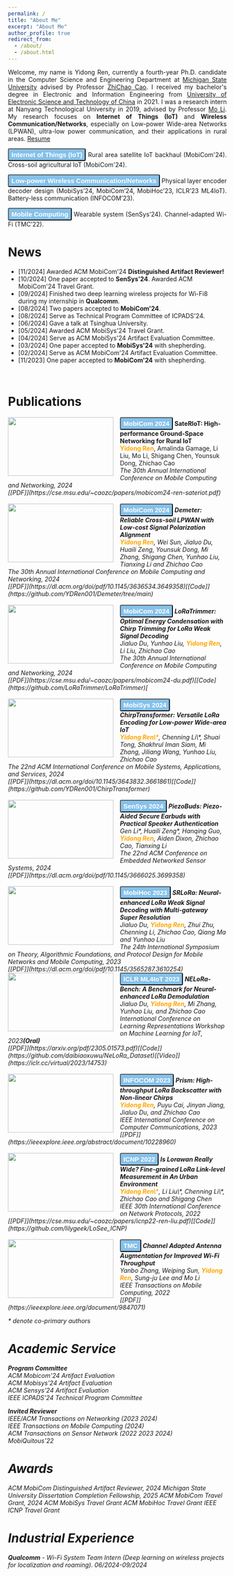 ```yaml
---
permalink: /
title: "About Me"
excerpt: "About Me"
author_profile: true
redirect_from: 
  - /about/
  - /about.html
---
```


<div style="text-align: justify;">
<p>Welcome, my name is Yidong Ren, currently a fourth-year Ph.D. candidate in the Computer Science and Engineering Department at <a href="http://www.cse.msu.edu/">Michigan State University</a> advised by Professor <a href="https://cse.msu.edu/~caozc/">ZhiChao Cao</a>. I received my bachelor's degree in Electronic and Information Engineering from <a href="https://en.uestc.edu.cn/">University of Electronic Science and Technology of China</a> in 2021. I was a research intern at Nanyang Technological University in 2019, advised by Professor <a href="https://home.cse.ust.hk/~lim/">Mo Li</a>. My research focuses on <b>Internet of Things (IoT)</b> and <b>Wireless Communication/Networks</b>, especially on Low-power Wide-area Networks (LPWAN), ultra-low power communication, and their applications in rural areas.  <a href="https://ydren001.github.io/files/C.V._Yidong.pdf"><i class="fas fa-file-pdf"></i> Resume</a><br>
  
  <p style="margin-bottom: 6px;">
  <button type="button" class="btn btn-primary" style="font-size: 15px; background-color: #85c1e9; color: white; padding: 4px 6px; border-radius: 3px;"><b>Internet of Things (IoT)</b></button>
  Rural area satellite IoT backhaul (MobiCom'24). Cross-soil agricultural IoT (MobiCom'24).<br>
  </p>
  <p style="margin-bottom: 6px;">
  <button type="button" class="btn btn-primary" style="font-size: 15px; background-color: #85c1e9; color: white; padding: 4px 6px; border-radius: 3px;"><b>Low-power Wireless Communication/Networks</b></button>
  Physical layer encoder decoder design (MobiSys’24, MobiCom’24, MobiHoc’23, ICLR’23 ML4IoT). Battery-less communication (INFOCOM’23).<br>
  </p>
  <p style="margin-bottom: 6px;">
  <button type="button" class="btn btn-primary" style="font-size: 15px; background-color: #85c1e9; color: white; padding: 4px 6px; border-radius: 3px;"><b>Mobile Computing</b></button>
  Wearable system (SenSys’24). Channel-adapted Wi-Fi (TMC’22).<br>
  </p>
</p>
</div>

News
======
* [11/2024] Awarded ACM MobiCom'24 **Distinguished Artifact Reviewer!** <br>
* [10/2024] One paper accepted to **SenSys'24**. Awarded ACM MobiCom'24 Travel Grant.<br>
* [09/2024] Finished two deep learning wireless projects for Wi-Fi8 during my internship in **Qualcomm**.<br>
* [08/2024] Two papers accepted to **MobiCom'24**.<br>
* [08/2024] Serve as Technical Program Committee of ICPADS'24.
* [06/2024] Gave a talk at Tsinghua University.<br>
* [05/2024] Awarded ACM MobiSys'24 Travel Grant.<br>
* [04/2024] Serve as ACM MobiSys'24 Artifact Evaluation Committee.<br>
* [03/2024] One paper accepted to **MobiSys'24** with shepherding.<br>
* [02/2024] Serve as ACM MobiCom'24 Artifact Evaluation Committee.<br>
* [11/2023] One paper accepted to **MobiCom'24** with shepherding.<br>
<br>

Publications
======

<img src="http://ydren001.github.io/images/title-fig/SateRIoT.png" align="left" width="243" height="135" style="margin-right: 15px;"/> 
<button type="button" class="btn btn-primary" style="font-size: 15px; background-color: #85c1e9; color: white; padding: 4px 6px; border-radius: 3px;"><b>MobiCom 2024</b></button>
<b>SateRIoT: High-performance Ground-Space Networking for Rural IoT</b><br>
<span style="color:orange"><b>Yidong Ren</b></span>, Amalinda Gamage, Li Liu, Mo Li, Shigang Chen, Younsuk Dong, Zhichao Cao<br>
<I>The 30th Annual International Conference on Mobile Computing and Networking, 2024 </i> <br>
<i>[[PDF]](https://cse.msu.edu/~caozc/papers/mobicom24-ren-sateriot.pdf) <br clear="left"/>
<font size="1"> </font>

<br>

<img src="http://ydren001.github.io/images/title-fig/demeter.png" align="left" width="243" height="135" style="margin-right: 15px;"/>
<button type="button" class="btn btn-primary" style="font-size: 15px; background-color: #85c1e9; color: white; padding: 4px 6px; border-radius: 3px;"><b>MobiCom 2024</b></button>
<b>Demeter: Reliable Cross-soil LPWAN with Low-cost Signal Polarization Alignment</b><br>
<span style="color:orange"><b>Yidong Ren</b></span>,  Wei Sun, Jialuo Du, Huaili Zeng, Younsuk Dong, Mi Zhang, Shigang Chen, Yunhao Liu, Tianxing Li and Zhichao Cao<br>
<I>The 30th Annual International Conference on Mobile Computing and Networking, 2024  </i> <br>
<i>[[PDF]](https://dl.acm.org/doi/pdf/10.1145/3636534.3649358)[[Code]](https://github.com/YDRen001/Demeter/tree/main)<br clear="left"/>
<font size="1"> </font> 

<br>
  
<img src="http://ydren001.github.io/images/title-fig/LoRaTrimmer.png" align="left" width="243" height="135" style="margin-right: 15px;"/>
<button type="button" class="btn btn-primary" style="font-size: 15px; background-color: #85c1e9; color: white; padding: 4px 6px; border-radius: 3px;"><b>MobiCom 2024</b></button>
<b>LoRaTrimmer: Optimal Energy Condensation with Chirp Trimming for LoRa Weak Signal Decoding</b>
<br>Jialuo Du, Yunhao Liu, <span style="color:orange"><b>Yidong Ren</b></span>, Li Liu, Zhichao Cao<br>
<I>The 30th Annual International Conference on Mobile Computing and Networking, 2024</i> <br>
<i>[[PDF]](https://cse.msu.edu/~caozc/papers/mobicom24-du.pdf)[[Code](https://github.com/LoRaTrimmer/LoRaTrimmer)[ <br clear="left"/>
<font size="1"> </font>

<br>

<img src="http://ydren001.github.io/images/title-fig/chirptransformer.png" align="left" width="243" height="135" style="margin-right: 15px;"/>
<button type="button" class="btn btn-primary" style="font-size: 15px; background-color: #85c1e9; color: white; padding: 4px 6px; border-radius: 3px;"><b>MobiSys 2024</b></button>
<b>ChirpTransformer: Versatile LoRa Encoding for Low-power Wide-area IoT</b><br>
<span style="color:orange"><b>Yidong Ren\*</b></span>, Chenning Li\*, Shuai Tong, Shakhrul Iman Siam, Mi Zhang, Jiliang Wang, Yunhao Liu, Zhichao Cao<br>
<I>The 22nd ACM International Conference on Mobile Systems, Applications, and Services, 2024 </i> <br>
<i>[[PDF]](https://dl.acm.org/doi/10.1145/3643832.3661861)[[Code]](https://github.com/YDRen001/ChirpTransformer)<br clear="left"/>
<font size="1"> </font> 

<br>

<img src="http://ydren001.github.io/images/title-fig/Piezobud.png" align="left" width="243" height="135" style="margin-right: 15px;"/> 
<button type="button" class="btn btn-primary" style="font-size: 15px; background-color: #85c1e9; color: white; padding: 4px 6px; border-radius: 3px;"><b>SenSys 2024</b></button>
<b>PiezoBuds: Piezo-Aided Secure Earbuds with Practical Speaker Authentication</b>
<br>Gen Li*, Huaili Zeng*, Hanqing Guo, <span style="color:orange"><b>Yidong Ren</b></span>, Aiden Dixon, Zhichao Cao, Tianxing Li<br>
<I>The 22nd ACM Conference on Embedded Networked Sensor Systems, 2024 </i> <br>
<i>[[PDF]](https://dl.acm.org/doi/pdf/10.1145/3666025.3699358) <br clear="left"/>

<br>

<img src="http://ydren001.github.io/images/title-fig/SRLoRa.png" align="left" width="243" height="135" style="margin-right: 15px;"/> 
<button type="button" class="btn btn-primary" style="font-size: 15px; background-color: #85c1e9; color: white; padding: 4px 6px; border-radius: 3px;"><b>MobiHoc 2023</b></button>
<b>SRLoRa: Neural-enhanced LoRa Weak Signal Decoding with Multi-gateway Super Resolution</b>
<br>Jialuo Du, <span style="color:orange"><b>Yidong Ren</b></span>, Zhui Zhu, Chenning Li, Zhichao Cao, Qiang Ma and Yunhao Liu<br><I>The 24th International Symposium on Theory, Algorithmic Foundations, and Protocol Design for Mobile Networks and Mobile Computing, 2023</i> <br>
<i>[[PDF]](https://dl.acm.org/doi/pdf/10.1145/3565287.3610254) <br clear="left"/>
<font size="1"> </font>


<img src="http://ydren001.github.io/images/title-fig/nelora.png" align="left" width="243" height="135" style="margin-right: 15px;"/> 
<button type="button" class="btn btn-primary" style="font-size: 15px; background-color: #85c1e9; color: white; padding: 4px 6px; border-radius: 3px;"><b>ICLR ML4IoT 2023</b></button>
<b>NELoRa-Bench: A Benchmark for Neural-enhanced LoRa Demodulation</b><br>
Jialuo Du, <span style="color:orange"><b>Yidong Ren</b></span>, Mi Zhang, Yunhao Liu, and Zhichao Cao<br><I>International Conference on Learning Representations Workshop on Machine Learning for IoT, 2023<b>(Oral)</b> </i> <br>
<i>[[PDF]](https://arxiv.org/pdf/2305.01573.pdf)[[Code]](https://github.com/daibiaoxuwu/NeLoRa_Dataset)[[Video]](https://iclr.cc/virtual/2023/14753)<br clear="left"/>
<font size="1"> </font> 


<br>

<img src="http://ydren001.github.io/images/title-fig/prism.png" align="left" width="243" height="135" style="margin-right: 15px;"/> 
<button type="button" class="btn btn-primary" style="font-size: 15px; background-color: #85c1e9; color: white; padding: 4px 6px; border-radius: 3px;"><b>INFOCOM 2023</b></button>
<b>Prism: High-throughput LoRa Backscatter with Non-linear Chirps</b><br>
<span style="color:orange"><b>Yidong Ren</b></span>, Puyu Cai, Jinyan Jiang, Jialuo Du, and Zhichao Cao<br><I>IEEE International Conference on Computer Communications, 2023</i><br>
<i>[[PDF]](https://ieeexplore.ieee.org/abstract/document/10228960) <br clear="left"/>
<font size="1"> </font>

<br>

<img src="http://ydren001.github.io/images/title-fig/losee.png" align="left" width="243" height="135" style="margin-right: 15px;"/> 
<button type="button" class="btn btn-primary" style="font-size: 15px; background-color: #85c1e9; color: white; padding: 4px 6px; border-radius: 3px;"><b>ICNP 2022</b></button>
<b>Is Lorawan Really Wide? Fine-grained LoRa Link-level Measurement in An Urban Environment</b><br>
<span style="color:orange"><b>Yidong Ren\*</b></span>, Li Liu\*, Chenning Li\*, Zhichao Cao and Shigang Chen<br><I>IEEE 30th International Conference on Network Protocols, 2022</i><br>
<i>[[PDF]](https://cse.msu.edu/~caozc/papers/icnp22-ren-liu.pdf)[[Code]](https://github.com/lilygeek/LoSee_ICNP) <br clear="left"/>
<font size="1"> </font>

<br>

<img src="http://ydren001.github.io/images/title-fig/winas.png" align="left" width="243" height="135" style="margin-right: 15px;"/> 
<button type="button" class="btn btn-primary" style="font-size: 15px; background-color: #85c1e9; color: white; padding: 4px 6px; border-radius: 3px;"><b>TMC</b></button>
<b>Channel Adapted Antenna Augmentation for Improved Wi-Fi Throughput</b><br>
Yanbo Zhang, Weiping Sun, <span style="color:orange"><b>Yidong Ren</b></span>, Sung-ju Lee and Mo Li<br><I>IEEE Transactions on Mobile Computing, 2022</i><br>
<i>[[PDF]](https://ieeexplore.ieee.org/document/9847071) <br clear="left"/>
<font size="1"> </font>

\* denote co-primary authors<br>

Academic Service
======
<b>Program Committee</b> <br>
ACM Mobicom'24 Artifact Evaluation<br>
ACM Mobisys'24 Artifact Evaluation<br>
ACM Sensys'24 Artifact Evaluation<br>
IEEE ICPADS'24 Technical Program Committee

<b>Invited Reviewer</b> <br>
IEEE/ACM Transactions on Networking (2023 2024)<br>
IEEE Transactions on Mobile Computing (2024)<br>
ACM Transactions on Sensor Network (2022 2023 2024)<br>
MobiQuitous'22 

Awards
======
ACM MobiCom Distinguished Artifact Reviewer, 2024
Michigan State University Dissertation Completion Fellowship, 2025 
ACM MobiCom Travel Grant, 2024
ACM MobiSys Travel Grant
ACM MobiHoc Travel Grant
IEEE ICNP Travel Grant


Industrial Experience
======
<b>Qualcomm</b> - Wi-Fi System Team Intern (Deep learning on wireless projects for localization and roaming). 06/2024-09/2024 

<body>
<script type='text/javascript' id='clustrmaps' src='//cdn.clustrmaps.com/map_v2.js?cl=ffffff&w=150&t=n&d=ZCkq05bZ5W9TJLguU2G7tRLb2UefixELw1Ao5pPHLAw&co=2daaad&cmo=3acc3a&cmn=ff5353&ct=ffffff'></script></body>

<!--

**Reliable Cross-soil LPWAN with Low-cost Signal Polarization Alignment**

**Yidong Ren**, Wei Sun, Jialuo Du, Huaili Zeng, Yonsuk Dong, Mi Zhang, Shigang Chen, Yunhao Liu, Tianxing Li and Zhichao Cao

Proceedings of the 24th Annual International Conference on Mobile Computing and Networking (**Mobicom 2024**)

About Me
======

A data-driven personal website
======
Like many other Jekyll-based GitHub Pages templates, academicpages makes you separate the website's content from its form. The content & metadata of your website are in structured markdown files, while various other files constitute the theme, specifying how to transform that content & metadata into HTML pages. You keep these various markdown (.md), YAML (.yml), HTML, and CSS files in a public GitHub repository. Each time you commit and push an update to the repository, the [GitHub pages](https://pages.github.com/) service creates static HTML pages based on these files, which are hosted on GitHub's servers free of charge.

Many of the features of dynamic content management systems (like Wordpress) can be achieved in this fashion, using a fraction of the computational resources and with far less vulnerability to hacking and DDoSing. You can also modify the theme to your heart's content without touching the content of your site. If you get to a point where you've broken something in Jekyll/HTML/CSS beyond repair, your markdown files describing your talks, publications, etc. are safe. You can rollback the changes or even delete the repository and start over -- just be sure to save the markdown files! Finally, you can also write scripts that process the structured data on the site, such as [this one](https://github.com/academicpages/academicpages.github.io/blob/master/talkmap.ipynb) that analyzes metadata in pages about talks to display [a map of every location you've given a talk](https://academicpages.github.io/talkmap.html).

Getting started
======
1. Register a GitHub account if you don't have one and confirm your e-mail (required!)
1. Fork [this repository](https://github.com/academicpages/academicpages.github.io) by clicking the "fork" button in the top right. 
1. Go to the repository's settings (rightmost item in the tabs that start with "Code", should be below "Unwatch"). Rename the repository "[your GitHub username].github.io", which will also be your website's URL.
1. Set site-wide configuration and create content & metadata (see below -- also see [this set of diffs](http://archive.is/3TPas) showing what files were changed to set up [an example site](https://getorg-testacct.github.io) for a user with the username "getorg-testacct")
1. Upload any files (like PDFs, .zip files, etc.) to the files/ directory. They will appear at https://[your GitHub username].github.io/files/example.pdf.  
1. Check status by going to the repository settings, in the "GitHub pages" section

Site-wide configuration
------
The main configuration file for the site is in the base directory in [_config.yml](https://github.com/academicpages/academicpages.github.io/blob/master/_config.yml), which defines the content in the sidebars and other site-wide features. You will need to replace the default variables with ones about yourself and your site's github repository. The configuration file for the top menu is in [_data/navigation.yml](https://github.com/academicpages/academicpages.github.io/blob/master/_data/navigation.yml). For example, if you don't have a portfolio or blog posts, you can remove those items from that navigation.yml file to remove them from the header. 

Create content & metadata
------
For site content, there is one markdown file for each type of content, which are stored in directories like _publications, _talks, _posts, _teaching, or _pages. For example, each talk is a markdown file in the [_talks directory](https://github.com/academicpages/academicpages.github.io/tree/master/_talks). At the top of each markdown file is structured data in YAML about the talk, which the theme will parse to do lots of cool stuff. The same structured data about a talk is used to generate the list of talks on the [Talks page](https://academicpages.github.io/talks), each [individual page](https://academicpages.github.io/talks/2012-03-01-talk-1) for specific talks, the talks section for the [CV page](https://academicpages.github.io/cv), and the [map of places you've given a talk](https://academicpages.github.io/talkmap.html) (if you run this [python file](https://github.com/academicpages/academicpages.github.io/blob/master/talkmap.py) or [Jupyter notebook](https://github.com/academicpages/academicpages.github.io/blob/master/talkmap.ipynb), which creates the HTML for the map based on the contents of the _talks directory).

**Markdown generator**

I have also created [a set of Jupyter notebooks](https://github.com/academicpages/academicpages.github.io/tree/master/markdown_generator
) that converts a CSV containing structured data about talks or presentations into individual markdown files that will be properly formatted for the academicpages template. The sample CSVs in that directory are the ones I used to create my own personal website at stuartgeiger.com. My usual workflow is that I keep a spreadsheet of my publications and talks, then run the code in these notebooks to generate the markdown files, then commit and push them to the GitHub repository.

How to edit your site's GitHub repository
------
Many people use a git client to create files on their local computer and then push them to GitHub's servers. If you are not familiar with git, you can directly edit these configuration and markdown files directly in the github.com interface. Navigate to a file (like [this one](https://github.com/academicpages/academicpages.github.io/blob/master/_talks/2012-03-01-talk-1.md) and click the pencil icon in the top right of the content preview (to the right of the "Raw | Blame | History" buttons). You can delete a file by clicking the trashcan icon to the right of the pencil icon. You can also create new files or upload files by navigating to a directory and clicking the "Create new file" or "Upload files" buttons. 

Example: editing a markdown file for a talk
![Editing a markdown file for a talk](/images/editing-talk.png)

For more info
------
More info about configuring academicpages can be found in [the guide](https://academicpages.github.io/markdown/). The [guides for the Minimal Mistakes theme](https://mmistakes.github.io/minimal-mistakes/docs/configuration/) (which this theme was forked from) might also be helpful.
-->

